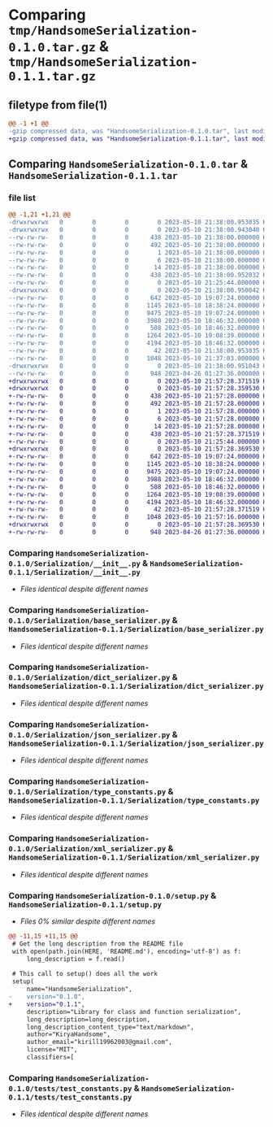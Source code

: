 # Comparing `tmp/HandsomeSerialization-0.1.0.tar.gz` & `tmp/HandsomeSerialization-0.1.1.tar.gz`

## filetype from file(1)

```diff
@@ -1 +1 @@
-gzip compressed data, was "HandsomeSerialization-0.1.0.tar", last modified: Wed May 10 21:38:00 2023, max compression
+gzip compressed data, was "HandsomeSerialization-0.1.1.tar", last modified: Wed May 10 21:57:28 2023, max compression
```

## Comparing `HandsomeSerialization-0.1.0.tar` & `HandsomeSerialization-0.1.1.tar`

### file list

```diff
@@ -1,21 +1,21 @@
-drwxrwxrwx   0        0        0        0 2023-05-10 21:38:00.953035 HandsomeSerialization-0.1.0/
-drwxrwxrwx   0        0        0        0 2023-05-10 21:38:00.943040 HandsomeSerialization-0.1.0/HandsomeSerialization.egg-info/
--rw-rw-rw-   0        0        0      438 2023-05-10 21:38:00.000000 HandsomeSerialization-0.1.0/HandsomeSerialization.egg-info/PKG-INFO
--rw-rw-rw-   0        0        0      492 2023-05-10 21:38:00.000000 HandsomeSerialization-0.1.0/HandsomeSerialization.egg-info/SOURCES.txt
--rw-rw-rw-   0        0        0        1 2023-05-10 21:38:00.000000 HandsomeSerialization-0.1.0/HandsomeSerialization.egg-info/dependency_links.txt
--rw-rw-rw-   0        0        0        6 2023-05-10 21:38:00.000000 HandsomeSerialization-0.1.0/HandsomeSerialization.egg-info/requires.txt
--rw-rw-rw-   0        0        0       14 2023-05-10 21:38:00.000000 HandsomeSerialization-0.1.0/HandsomeSerialization.egg-info/top_level.txt
--rw-rw-rw-   0        0        0      438 2023-05-10 21:38:00.952032 HandsomeSerialization-0.1.0/PKG-INFO
--rw-rw-rw-   0        0        0        0 2023-05-10 21:25:44.000000 HandsomeSerialization-0.1.0/README.md
-drwxrwxrwx   0        0        0        0 2023-05-10 21:38:00.950042 HandsomeSerialization-0.1.0/Serialization/
--rw-rw-rw-   0        0        0      642 2023-05-10 19:07:24.000000 HandsomeSerialization-0.1.0/Serialization/__init__.py
--rw-rw-rw-   0        0        0     1145 2023-05-10 18:38:24.000000 HandsomeSerialization-0.1.0/Serialization/base_serializer.py
--rw-rw-rw-   0        0        0     9475 2023-05-10 19:07:24.000000 HandsomeSerialization-0.1.0/Serialization/dict_serializer.py
--rw-rw-rw-   0        0        0     3988 2023-05-10 18:46:32.000000 HandsomeSerialization-0.1.0/Serialization/json_serializer.py
--rw-rw-rw-   0        0        0      508 2023-05-10 18:46:32.000000 HandsomeSerialization-0.1.0/Serialization/serializers_factory.py
--rw-rw-rw-   0        0        0     1264 2023-05-10 19:08:39.000000 HandsomeSerialization-0.1.0/Serialization/type_constants.py
--rw-rw-rw-   0        0        0     4194 2023-05-10 18:46:32.000000 HandsomeSerialization-0.1.0/Serialization/xml_serializer.py
--rw-rw-rw-   0        0        0       42 2023-05-10 21:38:00.953035 HandsomeSerialization-0.1.0/setup.cfg
--rw-rw-rw-   0        0        0     1048 2023-05-10 21:37:03.000000 HandsomeSerialization-0.1.0/setup.py
-drwxrwxrwx   0        0        0        0 2023-05-10 21:38:00.951043 HandsomeSerialization-0.1.0/tests/
--rw-rw-rw-   0        0        0      948 2023-04-26 01:27:36.000000 HandsomeSerialization-0.1.0/tests/test_constants.py
+drwxrwxrwx   0        0        0        0 2023-05-10 21:57:28.371519 HandsomeSerialization-0.1.1/
+drwxrwxrwx   0        0        0        0 2023-05-10 21:57:28.359530 HandsomeSerialization-0.1.1/HandsomeSerialization.egg-info/
+-rw-rw-rw-   0        0        0      438 2023-05-10 21:57:28.000000 HandsomeSerialization-0.1.1/HandsomeSerialization.egg-info/PKG-INFO
+-rw-rw-rw-   0        0        0      492 2023-05-10 21:57:28.000000 HandsomeSerialization-0.1.1/HandsomeSerialization.egg-info/SOURCES.txt
+-rw-rw-rw-   0        0        0        1 2023-05-10 21:57:28.000000 HandsomeSerialization-0.1.1/HandsomeSerialization.egg-info/dependency_links.txt
+-rw-rw-rw-   0        0        0        6 2023-05-10 21:57:28.000000 HandsomeSerialization-0.1.1/HandsomeSerialization.egg-info/requires.txt
+-rw-rw-rw-   0        0        0       14 2023-05-10 21:57:28.000000 HandsomeSerialization-0.1.1/HandsomeSerialization.egg-info/top_level.txt
+-rw-rw-rw-   0        0        0      438 2023-05-10 21:57:28.371519 HandsomeSerialization-0.1.1/PKG-INFO
+-rw-rw-rw-   0        0        0        0 2023-05-10 21:25:44.000000 HandsomeSerialization-0.1.1/README.md
+drwxrwxrwx   0        0        0        0 2023-05-10 21:57:28.369530 HandsomeSerialization-0.1.1/Serialization/
+-rw-rw-rw-   0        0        0      642 2023-05-10 19:07:24.000000 HandsomeSerialization-0.1.1/Serialization/__init__.py
+-rw-rw-rw-   0        0        0     1145 2023-05-10 18:38:24.000000 HandsomeSerialization-0.1.1/Serialization/base_serializer.py
+-rw-rw-rw-   0        0        0     9475 2023-05-10 19:07:24.000000 HandsomeSerialization-0.1.1/Serialization/dict_serializer.py
+-rw-rw-rw-   0        0        0     3988 2023-05-10 18:46:32.000000 HandsomeSerialization-0.1.1/Serialization/json_serializer.py
+-rw-rw-rw-   0        0        0      508 2023-05-10 18:46:32.000000 HandsomeSerialization-0.1.1/Serialization/serializers_factory.py
+-rw-rw-rw-   0        0        0     1264 2023-05-10 19:08:39.000000 HandsomeSerialization-0.1.1/Serialization/type_constants.py
+-rw-rw-rw-   0        0        0     4194 2023-05-10 18:46:32.000000 HandsomeSerialization-0.1.1/Serialization/xml_serializer.py
+-rw-rw-rw-   0        0        0       42 2023-05-10 21:57:28.371519 HandsomeSerialization-0.1.1/setup.cfg
+-rw-rw-rw-   0        0        0     1048 2023-05-10 21:57:16.000000 HandsomeSerialization-0.1.1/setup.py
+drwxrwxrwx   0        0        0        0 2023-05-10 21:57:28.369530 HandsomeSerialization-0.1.1/tests/
+-rw-rw-rw-   0        0        0      948 2023-04-26 01:27:36.000000 HandsomeSerialization-0.1.1/tests/test_constants.py
```

### Comparing `HandsomeSerialization-0.1.0/Serialization/__init__.py` & `HandsomeSerialization-0.1.1/Serialization/__init__.py`

 * *Files identical despite different names*

### Comparing `HandsomeSerialization-0.1.0/Serialization/base_serializer.py` & `HandsomeSerialization-0.1.1/Serialization/base_serializer.py`

 * *Files identical despite different names*

### Comparing `HandsomeSerialization-0.1.0/Serialization/dict_serializer.py` & `HandsomeSerialization-0.1.1/Serialization/dict_serializer.py`

 * *Files identical despite different names*

### Comparing `HandsomeSerialization-0.1.0/Serialization/json_serializer.py` & `HandsomeSerialization-0.1.1/Serialization/json_serializer.py`

 * *Files identical despite different names*

### Comparing `HandsomeSerialization-0.1.0/Serialization/type_constants.py` & `HandsomeSerialization-0.1.1/Serialization/type_constants.py`

 * *Files identical despite different names*

### Comparing `HandsomeSerialization-0.1.0/Serialization/xml_serializer.py` & `HandsomeSerialization-0.1.1/Serialization/xml_serializer.py`

 * *Files identical despite different names*

### Comparing `HandsomeSerialization-0.1.0/setup.py` & `HandsomeSerialization-0.1.1/setup.py`

 * *Files 0% similar despite different names*

```diff
@@ -11,15 +11,15 @@
 # Get the long description from the README file
 with open(path.join(HERE, 'README.md'), encoding='utf-8') as f:
     long_description = f.read()
 
 # This call to setup() does all the work
 setup(
     name="HandsomeSerialization",
-    version="0.1.0",
+    version="0.1.1",
     description="Library for class and function serialization",
     long_description=long_description,
     long_description_content_type="text/markdown",
     author="KiryaHandsome",
     author_email="kirill19962003@gmail.com",
     license="MIT",
     classifiers=[
```

### Comparing `HandsomeSerialization-0.1.0/tests/test_constants.py` & `HandsomeSerialization-0.1.1/tests/test_constants.py`

 * *Files identical despite different names*

